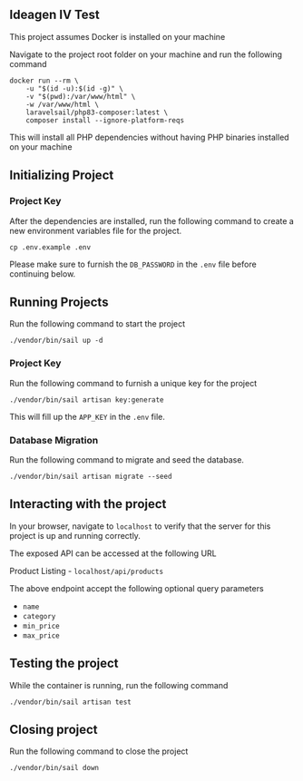 ## Ideagen IV Test

This project assumes Docker is installed on your machine

Navigate to the project root folder on your machine and run the following command

```
docker run --rm \
    -u "$(id -u):$(id -g)" \
    -v "$(pwd):/var/www/html" \
    -w /var/www/html \
    laravelsail/php83-composer:latest \
    composer install --ignore-platform-reqs
```

This will install all PHP dependencies without having PHP binaries installed on your machine


## Initializing Project

### Project Key
After the dependencies are installed, run the following command to create a new environment variables file for the project.

```
cp .env.example .env
```

Please make sure to furnish the `DB_PASSWORD` in the `.env` file before continuing below.

## Running Projects
Run the following command to start the project

```
./vendor/bin/sail up -d
```
### Project Key
Run the following command to furnish a unique key for the project

```
./vendor/bin/sail artisan key:generate
```

This will fill up the `APP_KEY` in the `.env` file.

### Database Migration
Run the following command to migrate and seed the database.

```
./vendor/bin/sail artisan migrate --seed
```

## Interacting with the project
In your browser, navigate to `localhost` to verify that the server for this project is up and running correctly.

The exposed API can be accessed at the following URL

Product Listing - `localhost/api/products`

The above endpoint accept the following optional query parameters
- `name`
- `category`
- `min_price`
- `max_price`

## Testing the project
While the container is running, run the following command
```
./vendor/bin/sail artisan test
```

## Closing project
Run the following command to close the project
```
./vendor/bin/sail down
```
